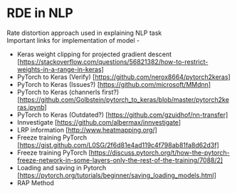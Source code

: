 # RDE in NLP
Rate distortion approach used in explaining NLP task <br>
Important links for implementation of model - <br>
* Keras weight clipping for projected gradient descent [https://stackoverflow.com/questions/56821382/how-to-restrict-weights-in-a-range-in-keras] 
* PyTorch to Keras (Verify) [https://github.com/nerox8664/pytorch2keras]
* PyTorch to Keras (Issues?) [https://github.com/microsoft/MMdnn]
* PyTorch to Keras (channerls first?) [https://github.com/Golbstein/pytorch_to_keras/blob/master/pytorch2keras.ipynb]
* PyTorch to Keras (Outdated?) [https://github.com/gzuidhof/nn-transfer]
* Innvestigate [https://github.com/albermax/innvestigate]
* LRP information [http://www.heatmapping.org/]
* Freeze training PyTorch [https://gist.github.com/L0SG/2f6d81e4ad119c4f798ab81fa8d62d3f]
* Freeze training PyTorch [https://discuss.pytorch.org/t/how-the-pytorch-freeze-network-in-some-layers-only-the-rest-of-the-training/7088/2]
* Loading and saving in Pytorch [https://pytorch.org/tutorials/beginner/saving_loading_models.html]
* RAP Method